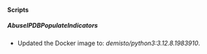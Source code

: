 
#### Scripts

##### AbuseIPDBPopulateIndicators

- Updated the Docker image to: *demisto/python3:3.12.8.1983910*.


